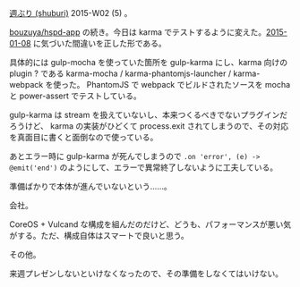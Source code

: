 [週ぶり (shuburi)][shuburi] 2015-W02 (5) 。

[bouzuya/hspd-app][] の続き。今日は karma でテストするように変えた。[2015-01-08][] に気づいた間違いを正した形である。

具体的には gulp-mocha を使っていた箇所を gulp-karma にし、karma 向けの plugin ? である karma-mocha / karma-phantomjs-launcher / karma-webpack を使った。 PhantomJS で webpack でビルドされたソースを mocha と power-assert でテストしている。

gulp-karma は stream を扱えていないし、本来つくるべきでないプラグインだろうけど、 karma の実装がひどくて process.exit されてしまうので、その対応を真面目に書くと面倒なので使っている。

あとエラー時に gulp-karma が死んでしまうので `.on 'error', (e) -> @emit('end')` のようにして、エラーで異常終了しないように工夫している。

準備ばかりで本体が進んでいないという……。

会社。

CoreOS + Vulcand な構成を組んだのだけど、どうも、パフォーマンスが悪い気がする。ただ、構成自体はスマートで良いと思う。

その他。

来週プレゼンしないといけなくなったので、その準備をしなくてはいけない。

[2015-01-08]: http://blog.bouzuya.net/2015/01/08/
[shuburi]: http://shuburi.org
[bouzuya/hspd-app]: https://github.com/bouzuya/hspd-app
